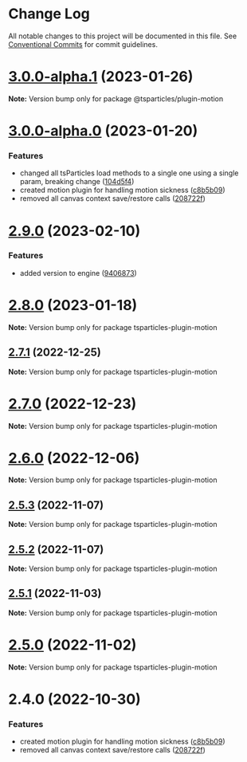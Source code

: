 # Change Log

All notable changes to this project will be documented in this file.
See [Conventional Commits](https://conventionalcommits.org) for commit guidelines.

# [3.0.0-alpha.1](https://github.com/matteobruni/tsparticles/compare/v3.0.0-alpha.0...v3.0.0-alpha.1) (2023-01-26)

**Note:** Version bump only for package @tsparticles/plugin-motion

# [3.0.0-alpha.0](https://github.com/matteobruni/tsparticles/compare/v2.0.0-alpha.0...v3.0.0-alpha.0) (2023-01-20)

### Features

-   changed all tsParticles load methods to a single one using a single param, breaking change ([104d5f4](https://github.com/matteobruni/tsparticles/commit/104d5f41d19611ef882be0ecc417c7f1e925fd31))
-   created motion plugin for handling motion sickness ([c8b5b09](https://github.com/matteobruni/tsparticles/commit/c8b5b090f5059219c8ab1578e7a52ebc1fac6e14))
-   removed all canvas context save/restore calls ([208722f](https://github.com/matteobruni/tsparticles/commit/208722f0a521246165b7cdc529dfbfbd7a3cf7eb))
# [2.9.0](https://github.com/matteobruni/tsparticles/compare/tsparticles-plugin-motion@2.8.0...tsparticles-plugin-motion@2.9.0) (2023-02-10)

### Features

-   added version to engine ([9406873](https://github.com/matteobruni/tsparticles/commit/9406873c6551b59e64edbe3a0e4fe59ef2cde4c6))

# [2.8.0](https://github.com/matteobruni/tsparticles/compare/tsparticles-plugin-motion@2.7.1...tsparticles-plugin-motion@2.8.0) (2023-01-18)

**Note:** Version bump only for package tsparticles-plugin-motion

## [2.7.1](https://github.com/matteobruni/tsparticles/compare/tsparticles-plugin-motion@2.7.0...tsparticles-plugin-motion@2.7.1) (2022-12-25)

**Note:** Version bump only for package tsparticles-plugin-motion

# [2.7.0](https://github.com/matteobruni/tsparticles/compare/tsparticles-plugin-motion@2.6.0...tsparticles-plugin-motion@2.7.0) (2022-12-23)

**Note:** Version bump only for package tsparticles-plugin-motion

# [2.6.0](https://github.com/matteobruni/tsparticles/compare/tsparticles-plugin-motion@2.5.3...tsparticles-plugin-motion@2.6.0) (2022-12-06)

**Note:** Version bump only for package tsparticles-plugin-motion

## [2.5.3](https://github.com/matteobruni/tsparticles/compare/tsparticles-plugin-motion@2.5.2...tsparticles-plugin-motion@2.5.3) (2022-11-07)

**Note:** Version bump only for package tsparticles-plugin-motion

## [2.5.2](https://github.com/matteobruni/tsparticles/compare/tsparticles-plugin-motion@2.5.1...tsparticles-plugin-motion@2.5.2) (2022-11-07)

**Note:** Version bump only for package tsparticles-plugin-motion

## [2.5.1](https://github.com/matteobruni/tsparticles/compare/tsparticles-plugin-motion@2.5.0...tsparticles-plugin-motion@2.5.1) (2022-11-03)

**Note:** Version bump only for package tsparticles-plugin-motion

# [2.5.0](https://github.com/matteobruni/tsparticles/compare/tsparticles-plugin-motion@2.4.0...tsparticles-plugin-motion@2.5.0) (2022-11-02)

**Note:** Version bump only for package tsparticles-plugin-motion

# 2.4.0 (2022-10-30)

### Features

-   created motion plugin for handling motion sickness ([c8b5b09](https://github.com/matteobruni/tsparticles/commit/c8b5b090f5059219c8ab1578e7a52ebc1fac6e14))
-   removed all canvas context save/restore calls ([208722f](https://github.com/matteobruni/tsparticles/commit/208722f0a521246165b7cdc529dfbfbd7a3cf7eb))
